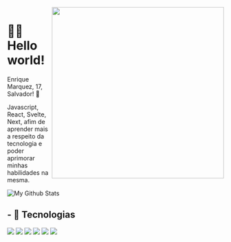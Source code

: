 <img src="https://raw.githubusercontent.com/MicaelliMedeiros/micaellimedeiros/master/image/computer-illustration.png" min-width="400px" max-width="400px" width="400px" align="right">

# 🙋‍♂️ Hello world!

Enrique Marquez, 17, Salvador! 👾

Javascript, React, Svelte, Next, afim de aprender mais a respeito da tecnologia e poder aprimorar minhas habilidades na mesma.

<img align="center" href="https://marquezdev.com.br" target="_blank" src="https://github-readme-stats.vercel.app/api/top-langs/?username=marquezzx&layout=compact&theme=transparent" alt="My Github Stats">

## - 🧠 Tecnologias

<code>[![](https://skillicons.dev/icons?i=js)](https://marquezdev.com.br)</code>
<code>[![](https://skillicons.dev/icons?i=html)](https://marquezdev.com.br)</code>
<code>[![](https://skillicons.dev/icons?i=css)](https://marquezdev.com.br)</code>
<code>[![](https://skillicons.dev/icons?i=ts)](https://marquezdev.com.br)</code>
<code>[![](https://skillicons.dev/icons?i=react)](https://marquezdev.com.br)</code>
<code>[![](https://skillicons.dev/icons?i=svelte)](https://marquezdev.com.br)</code>

